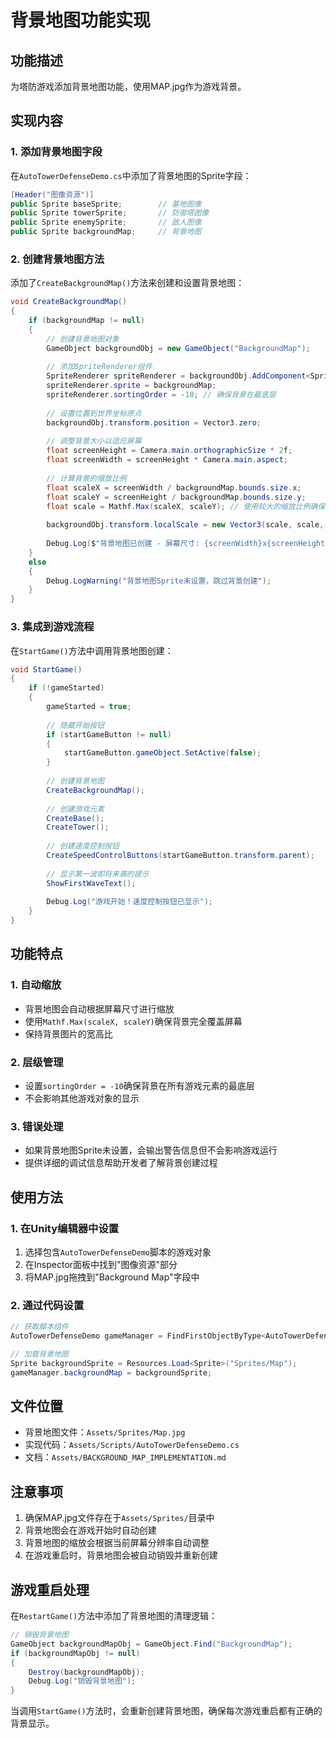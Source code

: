 # 背景地图功能实现

## 功能描述
为塔防游戏添加背景地图功能，使用MAP.jpg作为游戏背景。

## 实现内容

### 1. 添加背景地图字段
在`AutoTowerDefenseDemo.cs`中添加了背景地图的Sprite字段：
```csharp
[Header("图像资源")]
public Sprite baseSprite;        // 基地图像
public Sprite towerSprite;       // 防御塔图像
public Sprite enemySprite;       // 敌人图像
public Sprite backgroundMap;     // 背景地图
```

### 2. 创建背景地图方法
添加了`CreateBackgroundMap()`方法来创建和设置背景地图：

```csharp
void CreateBackgroundMap()
{
    if (backgroundMap != null)
    {
        // 创建背景地图对象
        GameObject backgroundObj = new GameObject("BackgroundMap");
        
        // 添加SpriteRenderer组件
        SpriteRenderer spriteRenderer = backgroundObj.AddComponent<SpriteRenderer>();
        spriteRenderer.sprite = backgroundMap;
        spriteRenderer.sortingOrder = -10; // 确保背景在最底层
        
        // 设置位置到世界坐标原点
        backgroundObj.transform.position = Vector3.zero;
        
        // 调整背景大小以适应屏幕
        float screenHeight = Camera.main.orthographicSize * 2f;
        float screenWidth = screenHeight * Camera.main.aspect;
        
        // 计算背景的缩放比例
        float scaleX = screenWidth / backgroundMap.bounds.size.x;
        float scaleY = screenHeight / backgroundMap.bounds.size.y;
        float scale = Mathf.Max(scaleX, scaleY); // 使用较大的缩放比例确保覆盖整个屏幕
        
        backgroundObj.transform.localScale = new Vector3(scale, scale, 1f);
        
        Debug.Log($"背景地图已创建 - 屏幕尺寸: {screenWidth}x{screenHeight}, 背景缩放: {scale}");
    }
    else
    {
        Debug.LogWarning("背景地图Sprite未设置，跳过背景创建");
    }
}
```

### 3. 集成到游戏流程
在`StartGame()`方法中调用背景地图创建：
```csharp
void StartGame()
{
    if (!gameStarted)
    {
        gameStarted = true;
        
        // 隐藏开始按钮
        if (startGameButton != null)
        {
            startGameButton.gameObject.SetActive(false);
        }
        
        // 创建背景地图
        CreateBackgroundMap();
        
        // 创建游戏元素
        CreateBase();
        CreateTower();
        
        // 创建速度控制按钮
        CreateSpeedControlButtons(startGameButton.transform.parent);
        
        // 显示第一波即将来袭的提示
        ShowFirstWaveText();
        
        Debug.Log("游戏开始！速度控制按钮已显示");
    }
}
```

## 功能特点

### 1. 自动缩放
- 背景地图会自动根据屏幕尺寸进行缩放
- 使用`Mathf.Max(scaleX, scaleY)`确保背景完全覆盖屏幕
- 保持背景图片的宽高比

### 2. 层级管理
- 设置`sortingOrder = -10`确保背景在所有游戏元素的最底层
- 不会影响其他游戏对象的显示

### 3. 错误处理
- 如果背景地图Sprite未设置，会输出警告信息但不会影响游戏运行
- 提供详细的调试信息帮助开发者了解背景创建过程

## 使用方法

### 1. 在Unity编辑器中设置
1. 选择包含`AutoTowerDefenseDemo`脚本的游戏对象
2. 在Inspector面板中找到"图像资源"部分
3. 将MAP.jpg拖拽到"Background Map"字段中

### 2. 通过代码设置
```csharp
// 获取脚本组件
AutoTowerDefenseDemo gameManager = FindFirstObjectByType<AutoTowerDefenseDemo>();

// 加载背景地图
Sprite backgroundSprite = Resources.Load<Sprite>("Sprites/Map");
gameManager.backgroundMap = backgroundSprite;
```

## 文件位置
- 背景地图文件：`Assets/Sprites/Map.jpg`
- 实现代码：`Assets/Scripts/AutoTowerDefenseDemo.cs`
- 文档：`Assets/BACKGROUND_MAP_IMPLEMENTATION.md`

## 注意事项
1. 确保MAP.jpg文件存在于`Assets/Sprites/`目录中
2. 背景地图会在游戏开始时自动创建
3. 背景地图的缩放会根据当前屏幕分辨率自动调整
4. 在游戏重启时，背景地图会被自动销毁并重新创建

## 游戏重启处理
在`RestartGame()`方法中添加了背景地图的清理逻辑：
```csharp
// 销毁背景地图
GameObject backgroundMapObj = GameObject.Find("BackgroundMap");
if (backgroundMapObj != null)
{
    Destroy(backgroundMapObj);
    Debug.Log("销毁背景地图");
}
```

当调用`StartGame()`方法时，会重新创建背景地图，确保每次游戏重启都有正确的背景显示。 